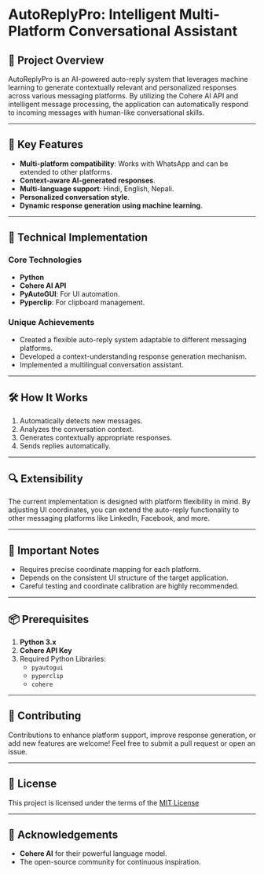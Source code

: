 # AutoReplyPro: Intelligent Multi-Platform Conversational Assistant

## 🚀 Project Overview
AutoReplyPro is an AI-powered auto-reply system that leverages machine learning to generate contextually relevant and personalized responses across various messaging platforms. By utilizing the Cohere AI API and intelligent message processing, the application can automatically respond to incoming messages with human-like conversational skills.

---

## 🌟 Key Features
- **Multi-platform compatibility**: Works with WhatsApp and can be extended to other platforms.
- **Context-aware AI-generated responses**.
- **Multi-language support**: Hindi, English, Nepali.
- **Personalized conversation style**.
- **Dynamic response generation using machine learning**.

---

## 🔧 Technical Implementation

### Core Technologies
- **Python**
- **Cohere AI API**
- **PyAutoGUI**: For UI automation.
- **Pyperclip**: For clipboard management.

### Unique Achievements
- Created a flexible auto-reply system adaptable to different messaging platforms.
- Developed a context-understanding response generation mechanism.
- Implemented a multilingual conversation assistant.

---

## 🛠 How It Works
1. Automatically detects new messages.
2. Analyzes the conversation context.
3. Generates contextually appropriate responses.
4. Sends replies automatically.

---

## 🔍 Extensibility
The current implementation is designed with platform flexibility in mind. By adjusting UI coordinates, you can extend the auto-reply functionality to other messaging platforms like LinkedIn, Facebook, and more.

---

## 🚨 Important Notes
- Requires precise coordinate mapping for each platform.
- Depends on the consistent UI structure of the target application.
- Careful testing and coordinate calibration are highly recommended.

---

## 📦 Prerequisites

1. **Python 3.x**
2. **Cohere API Key**
3. Required Python Libraries:
   - `pyautogui`
   - `pyperclip`
   - `cohere`

---

## 🤝 Contributing
Contributions to enhance platform support, improve response generation, or add new features are welcome! Feel free to submit a pull request or open an issue.

---

## 📄 License
This project is licensed under the terms of the [MIT License](LICENSE)

---

## 🙏 Acknowledgements
- **Cohere AI** for their powerful language model.
- The open-source community for continuous inspiration.
